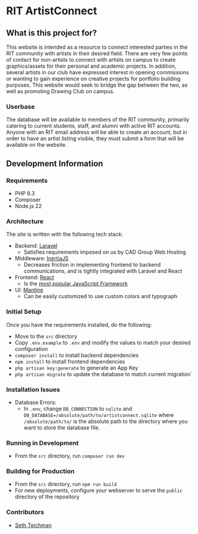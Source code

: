 # RIT ArtistConnect

## What is this project for?

This website is intended as a resource to connect interested parties in the RIT
community with artists in their desired field. There are very few points of contact for
non-artists to connect with artists on campus to create graphics/assets for their
personal and academic projects. In addition, several artists in our club have
expressed interest in opening commissions or wanting to gain experience on
creative projects for portfolio building purposes. This website would seek to bridge
the gap between the two, as well as promoting Drawing Club on campus.

### Userbase

The database will be available to members of the RIT community, primarily catering
to current students, staff, and alumni with active RIT accounts. Anyone with an RIT
email address will be able to create an account, but in order to have an artist listing
visible, they must submit a form that will be available on the website.

## Development Information

### Requirements

- PHP 8.3
- Composer
- Node.js 22

### Architecture

The site is written with the following tech stack:
- Backend: [Laravel](https://laravel.com)
  - Satisfies requirements imposed on us by CAD Group Web Hosting
- Middleware: [InertiaJS](https://inertiajs.com)
  - Decreases friction in implementing frontend to backend
    communications, and is tightly integrated with Laravel and React
- Frontend: [React](https://react.dev)
  - Is the [most popular JavaScript Framework](https://2024.stateofjs.com/en-US/libraries/front-end-frameworks/)
- UI: [Mantine](https://mantine.dev)
  - Can be easily customized to use custom colors and typograph

### Initial Setup

Once you have the requirements installed, do the following:
- Move to the `src` directory
- Copy `.env.example` to `.env` and modify the values to match your desired configuration
- `composer install` to install backend dependencies
- `npm install` to install frontend dependencies
- `php artisan key:generate` to generate an App Key
- `php artisan migrate` to update the database to match current migration`

### Installation Issues
- Database Errors:
  - In `.env`, change `DB_CONNECTION` to `sqlite` and `DB_DATABASE=/absolute/path/to/artistconnect.sqlite` where `/absolute/path/to/` is the absolute path to the directory where you want to store the database file.

### Running in Development

- From the `src` directory, run `composer run dev`

### Building for Production

- From the `src` directory, run `npm run build`
- For new deployments, configure your webserver to serve the `public` directory of the repository

### Contributors

- [Seth Teichman](https://github.com/smt5541)
